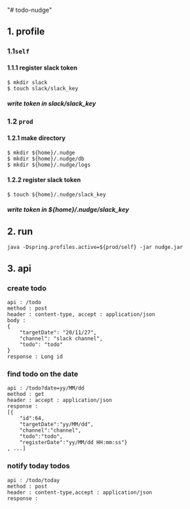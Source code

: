 "# todo-nudge" 
## 1. profile
### 1.1`self`
#### 1.1.1 register slack token
```
$ mkdir slack
$ touch slack/slack_key
```
##### write token in slack/slack_key

### 1.2 `prod`
#### 1.2.1 make directory
```
$ mkdir ${home}/.nudge
$ mkdir ${home}/.nudge/db
$ mkdir ${home}/.nudge/logs
```
#### 1.2.2 register slack token
```
$ touch ${home}/.nudge/slack_key
```
##### write token in ${home}/.nudge/slack_key
## 2. run
```
java -Dspring.profiles.active=${prod/self} -jar nudge.jar
```

## 3. api
### create todo
```
api : /todo
method : post
header : content-type, accept : application/json
body : 
{
    "targetDate": "20/11/27",
    "channel": "slack channel",
    "todo": "todo"
}
response : Long id
```
### find todo on the date
```
api : /todo?date=yy/MM/dd
method : get
header : accept : application/json
response : 
[{
    "id":64,
    "targetDate":"yy/MM/dd",
    "channel":"channel",
    "todo":"todo",
    "registerDate":"yy/MM/dd HH:mm:ss"}
, ...]
```
### notify today todos
```
api : /todo/today
method : post
header : content-type,accept : application/json
response : 
```